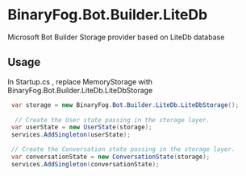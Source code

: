 # BinaryFog.Bot.Builder.LiteDb
Microsoft Bot Builder Storage provider based on LiteDb database

## Usage
In Startup.cs , replace MemoryStorage with BinaryFog.Bot.Builder.LiteDb.LiteDbStorage
```C#
 var storage = new BinaryFog.Bot.Builder.LiteDb.LiteDbStorage();
 
  // Create the User state passing in the storage layer.
 var userState = new UserState(storage);
 services.AddSingleton(userState);

 // Create the Conversation state passing in the storage layer.
 var conversationState = new ConversationState(storage);
 services.AddSingleton(conversationState);
```
